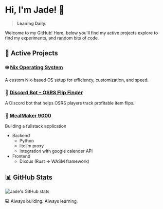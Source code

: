 # Hi, I'm Jade! 👋  
> **Leaning Daily.**  

Welcome to my GitHub! Here, below you'll find my active projects explore to find my experiments, and random bits of code.  


## 🚀 Active Projects  

### ❄️ [Nix Operating System](https://jade.rip/nix)  
A custom Nix-based OS setup for efficiency, customization, and speed.  

### 🤖 [Discord Bot – OSRS Flip Finder](https://github.com/fisherrjd/osrsFlipFinder)  
A Discord bot that helps OSRS players track profitable item flips.  

### 🥪 [MealMaker 9000](https://github.com/fisherrjd/MealMaker9000)
Building a fullstack application
- Backend 
  - Python
  - litellm proxy
  - Integration with google calender API
- Frontend
  - Dixous (Rust -> WASM framework)

## 📊 GitHub Stats  

![Jade's GitHub stats](https://github-readme-stats.vercel.app/api?username=fisherrjd&show_icons=true&theme=dracula)  

💻 Always building. Always learning.  
